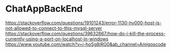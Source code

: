 # ChatAppBackEnd
https://stackoverflow.com/questions/19101243/error-1130-hy000-host-is-not-allowed-to-connect-to-this-mysql-server
https://stackoverflow.com/questions/39632667/how-do-i-kill-the-process-currently-using-a-port-on-localhost-in-windows
https://www.youtube.com/watch?v=i-hoSg8iRG0&ab_channel=Amigoscode
